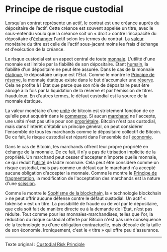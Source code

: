 Principe de risque custodial
============================

Lorsqu'un contrat représente un actif, le contrat est une créance auprès du dépositaire de l’actif. Cette créance est souvent appelée un titre, avec le sous-entendu voulu que la créance soit un « droit » contre l'incapacité du dépositaire d'[échanger](ch101-glossary.md#échange) l'actif selon les termes du contrat. La [valeur](ch101-glossary.md#valeur) monétaire du titre est celle de l'actif sous-jacent moins les frais d'échange et d'exécution de la créance.

Le risque custodial est un aspect central de toute [monnaie](ch005-money-taxonomy.md). L'utilité d'une monnaie est limitée par la fiabilité de son dépositaire. Étant [humain](ch101-glossary.md#personne), la fiabilité d'un dépositaire ne peut être assurée. Dans le cas de la monnaie [étatique](ch101-glossary.md#état), le dépositaire unique est l'État. Comme le montre le [Principe de réserve](ch017-reservation-principle.md), la monnaie étatique existe dans le but d'accumuler une [réserve](ch098-reserve-definition.md). Cela ne profite à l'État que parce que son rôle de dépositaire peut être abrogé à la fois par la liquidation de la réserve et par l'émission de titres frauduleux. En d'autres termes, le défaut custodial est la source de la monnaie étatique.

La valeur monétaire d'une [unité](ch101-glossary.md#unité) de bitcoin est strictement fonction de ce qu'elle peut acquérir dans le [commerce](ch101-glossary.md#commerce). Si aucun [marchand](ch101-glossary.md#marchand) ne l'accepte, une unité n'est pas utile pour son [propriétaire](ch101-glossary.md#propriétaire). Bitcoin n'est pas custodial, mais dans l'intérêt d'établir un principe général, on peut considérer l'ensemble de tous les marchands comme le dépositaire collectif de Bitcoin. De ce fait, le risque custodial est réparti dans l'ensemble de l'[économie](ch101-glossary.md#économie).

Dans le cas de Bitcoin, les marchands offrent leur propre propriété en [échange](ch101-glossary.md#échange) de la monnaie. De ce fait, il n'y a pas de titrisation implicite de la propriété. Un marchand peut cesser d'accepter n'importe quelle monnaie, ce qui réduit l'[utilité](ch101-glossary.md#utilité) de ladite monnaie. Cela peut être considéré comme un risque custodial, mais pas comme un défaut car le marchand n'a accepté aucune obligation d'accepter la monnaie. Comme le montre le [Principe de fragmentation](ch021-fragmentation-principle.md), la modification de l'acceptation des marchands est la nature d'une [scission](ch101-glossary.md#scission).

Comme le montre le [Sophisme de la blockchain](ch071-proof-of-ownership-fallacy.md), la « technologie blockchain » ne peut offrir aucune défense contre le défaut custodial. Un actif « tokénisé » est un titre. La possibilité de fraude ou de vol par le dépositaire, que cela soit fait de manière directe ou à la demande de l’État, n’est pas réduite. Tout comme pour les monnaies-marchandises, telles que l'or, la réduction du risque custodial offerte par Bitcoin n'est pas une conséquence de la technologie ou d'une obligation contractuelle, mais découle de la taille de son économie. Ironiquement, c'est le « titre » qui offre peu d'assurance.

---

Texte original : [Custodial Risk Principle](https://github.com/libbitcoin/libbitcoin-system/wiki/Custodial-Risk-Principle)
